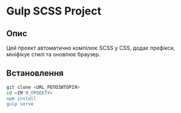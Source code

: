 # Gulp SCSS Project

## Опис
Цей проект автоматично компілює SCSS у CSS, додає префікси, мініфікує стилі та оновлює браузер.

## Встановлення
```bash
git clone <URL_РЕПОЗИТОРІЯ>
cd <ІМ'Я_ПРОЕКТУ>
npm install
gulp serve   
